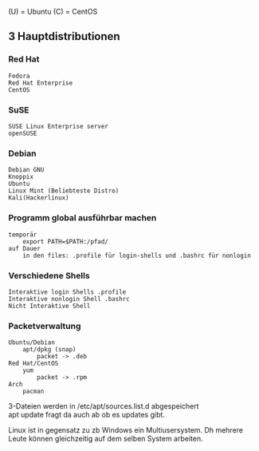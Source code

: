 (U) = Ubuntu
(C) = CentOS

## 3 Hauptdistributionen  
  ### Red Hat
    Fedora  
    Red Hat Enterprise  
    CentOS  
  ### SuSE  
    SUSE Linux Enterprise server  
    openSUSE  
  ### Debian  
    Debian GNU  
    Knoppix  
    Ubuntu  
    Linux Mint (Beliebteste Distro)  
    Kali(Hackerlinux)  

### Programm global ausführbar machen  
    temporär  
        export PATH=$PATH:/pfad/  
    auf Dauer  
        in den files: .profile für login-shells und .bashrc für nonlogin

### Verschiedene Shells
    Interaktive login Shells .profile
    Interaktive nonlogin Shell .bashrc
    Nicht Interaktive Shell

### Packetverwaltung
    Ubuntu/Debian  
        apt/dpkg (snap)  
            packet -> .deb   
    Red Hat/CentOS  
        yum  
            packet -> .rpm  
    Arch  
        pacman  


3-Dateien werden in /etc/apt/sources.list.d abgespeichert  
apt update fragt da auch ab ob es updates gibt.  

Linux ist in gegensatz zu  zb Windows ein Multiusersystem. Dh mehrere Leute können gleichzeitig auf dem selben System arbeiten.  